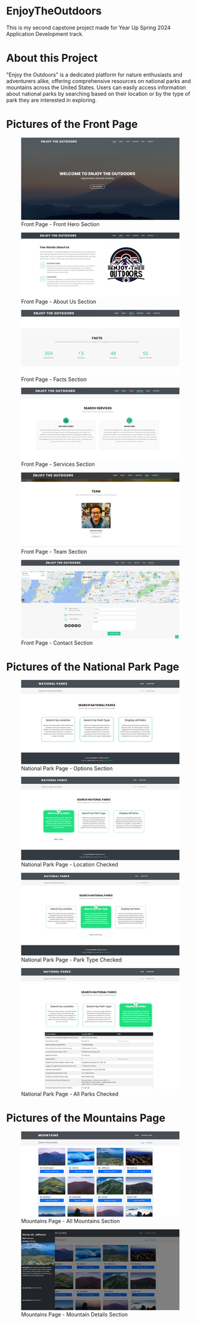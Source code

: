 # EnjoyTheOutdoors
This is my second capstone project made for Year Up Spring 2024 Application Development track.

# About this Project
"Enjoy the Outdoors" is a dedicated platform for nature enthusiasts and adventurers alike, offering comprehensive resources on national parks and mountains across the United States. Users can easily access information about national parks by searching based on their location or by the type of park they are interested in exploring.

# Pictures of the Front Page
<figure>
    <img src="images/READMEImages/FrontPageFrontHeroSection.jpg"
         alt="Front Page - Front Hero Section">
    <figcaption>Front Page - Front Hero Section</figcaption>
</figure>

<figure>
    <img src="images/READMEImages/FrontPageAboutUsSection.jpg"
         alt="Front Page - About Us Section">
    <figcaption>Front Page - About Us Section</figcaption>
</figure>

<figure>
    <img src="images/READMEImages/FrontPageFactsSection.jpg"
         alt="Front Page - Facts Section">
    <figcaption>Front Page - Facts Section</figcaption>
</figure>

<figure>
    <img src="images/READMEImages/FrontPageServicesSection.jpg"
         alt="Front Page - Services Section">
    <figcaption>Front Page - Services Section</figcaption>
</figure>

<figure>
    <img src="images/READMEImages/FrontPageTeamSection.jpg"
         alt="Front Page - Team Section">
    <figcaption>Front Page - Team Section</figcaption>
</figure>

<figure>
    <img src="images/READMEImages/FrontPageContactSection.jpg"
         alt="Front Page - Contact Section">
    <figcaption>Front Page - Contact Section</figcaption>
</figure>

# Pictures of the National Park Page
<figure>
    <img src="images/READMEImages/NationalParksPage%20-%20Options%20Display.jpg"
         alt="National Park Page - Options Section">
    <figcaption>National Park Page - Options Section</figcaption>
</figure>

<figure>
    <img src="images/READMEImages/NationalParksPage%20-%20SelectByLocationChecked.jpg"
         alt="National Park Page - Location Checked">
    <figcaption>National Park Page - Location Checked</figcaption>
</figure>

<figure>
    <img src="images/READMEImages/NationalParksPage%20-%20SelectByParkTypeChecked.jpg"
         alt="National Park Page - Park Type Checked">
    <figcaption>National Park Page - Park Type Checked</figcaption>
</figure>

<figure>
    <img src="images/READMEImages/NationalParksPage%20-%20DisplayAllParksChecked.jpg"
         alt="National Park Page - All Parks Checked">
    <figcaption>National Park Page - All Parks Checked</figcaption>
</figure>

# Pictures of the Mountains Page
<figure>
    <img src="images/READMEImages/MountainsPage%20-%20DisplayAllMountains.jpg"
         alt="Mountains Page - All Mountains Section">
    <figcaption>Mountains Page - All Mountains Section</figcaption>
</figure>

<figure>
    <img src="images/READMEImages/MountainsPage%20-%20DisplayDetailsOfASelectedMountain.jpg"
         alt="Mountains Page - Mountain Details Section">
    <figcaption>Mountains Page - Mountain Details Section</figcaption>
</figure>




